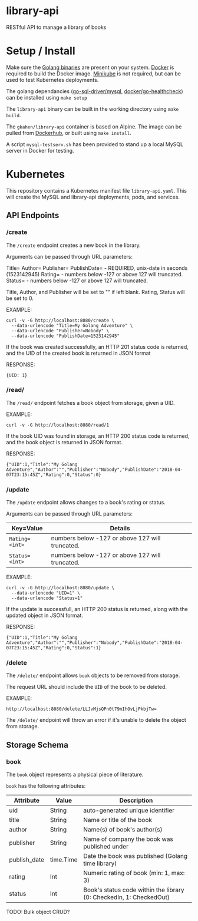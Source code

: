# library-api
RESTful API to manage a library of books

# Setup / Install
Make sure the [Golang binaries](https://golang.org/doc/install) are present on your system.
[Docker](https://docs.docker.com/install/) is required to build the Docker image.
[Minikube](https://kubernetes.io/docs/tasks/tools/install-minikube) is not required, but can be used to test Kubernetes deployments.

The golang dependancies ([go-sql-driver/mysql](https://github.com/docker/go-healthcheck), [docker/go-healthcheck](https://github.com/docker/go-healthcheck)) can be installed using `make setup`

The `library-api` binary can be built in the working directory using `make build`.

The `gkahen/library-api` container is based on Alpine. The image can be pulled from [Dockerhub](https://hub.docker.com/r/gkahen/library-api/), or built using `make install`.

A script `mysql-testserv.sh` has been provided to stand up a local MySQL server in Docker for testing.

# Kubernetes
This repository contains a Kubernetes manifest file `library-api.yaml`. This will create the MySQL and library-api deployments, pods, and services.

## API Endpoints
### /create
The `/create` endpoint creates a new book in the library.

Arguments can be passed through URL parameters:

Title=<string>
Author=<string>
Publisher=<string>
PublishDate=<int> - REQUIRED, unix-date in seconds (1523142945)
Rating=<int> - numbers below -127 or above 127 will truncated.
Status=<int> - numbers below -127 or above 127 will truncated.

Title, Author, and Publisher will be set to "" if left blank. Rating, Status will be set to 0.

EXAMPLE:

```
curl -v -G http://localhost:8080/create \
  --data-urlencode "Title=My Golang Adventure" \
  --data-urlencode "Publisher=Nobody" \
  --data-urlencode "PublishDate=1523142945"
```

If the book was created successfully, an HTTP 201 status code is returned, and the UID of the created book is returned in JSON format

RESPONSE:

```
{UID: 1}
```

### /read/
The `/read/` endpoint fetches a book object from storage, given a UID.

EXAMPLE:

```
curl -v -G http://localhost:8080/read/1
```

If the book UID was found in storage, an HTTP 200 status code is returned, and the book object is returned in JSON format.

RESPONSE:

```
{"UID":1,"Title":"My Golang Adventure","Author":"","Publisher":"Nobody","PublishDate":"2018-04-07T23:15:45Z","Rating":0,"Status":0}
```

### /update
The `/update` endpoint allows changes to a book's rating or status.

Arguments can be passed through URL parameters:

|Key=Value|Details|
|---------|-------|
`Rating=<int>` | numbers below -127 or above 127 will truncated.
`Status=<int>` | numbers below -127 or above 127 will truncated.

EXAMPLE:

```
curl -v -G http://localhost:8080/update \
  --data-urlencode "UID=1" \
  --data-urlencode "Status=1"
```

If the update is successfull, an HTTP 200 status is returned, along with the updated object in JSON format.

RESPONSE:

```
{"UID":1,"Title":"My Golang Adventure","Author":"","Publisher":"Nobody","PublishDate":"2018-04-07T23:15:45Z","Rating":0,"Status":1}
```

### /delete
The `/delete/` endpoint allows `book` objects to be removed from storage.

The request URL should include the `UID` of the book to be deleted.

EXAMPLE:

```
http://localhost:8080/delete/LLJvMjsQPn0t79mIhOvLjPkbjTw=
```

The `/delete/` endpoint will throw an error if it's unable to delete the object from storage.

## Storage Schema
### book
The `book` object represents a physical piece of literature.

`book` has the following attributes:

Attribute | Value | Description
------------ | ------------- | -------------
uid | String | auto-generated unique identifier
title | String | Name or title of the book
author | String | Name(s) of book's author(s)
publisher | String | Name of company the book was published under
publish_date | time.Time | Date the book was published (Golang time library)
rating | Int | Numeric rating of book (min: 1, max: 3)
status | Int | Book's status code within the library (0: CheckedIn, 1: CheckedOut)

TODO: Bulk object CRUD?
